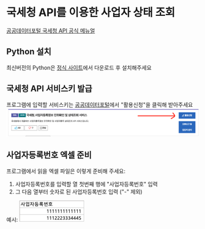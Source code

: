 # 국세청 API를 이용한 사업자 상태 조회
[공공데이터포털 국세청 API 공식 메뉴얼](https://www.data.go.kr/data/15081808/openapi.do)

## Python 설치
최신버전의 Python은 [정식 사이트](https://www.python.org/downloads/)에서 다운로드 후 설치해주세요

## 국세청 API 서비스키 발급
프로그램에 입력할 서비스키는 [공공데이터포털](https://www.data.go.kr/data/15081808/openapi.do)에서 "활용신청"을 클릭해 받아주세요
![활용신청 버튼](./assets/obtain_key.png)

## 사업자등록번호 엑셀 준비
프로그램에서 읽을 엑셀 파일은 이렇게 준비해 주세요:
1. 사업자등록번호를 입력할 열 첫번째 행에 "사업자등록번호" 입력
2. 그 다음 열부터 숫자로 된 사업자등록번호 입력 ("-" 제외)

예시:
![사업자등록번호 엑셀](./assets/input_excel.png)